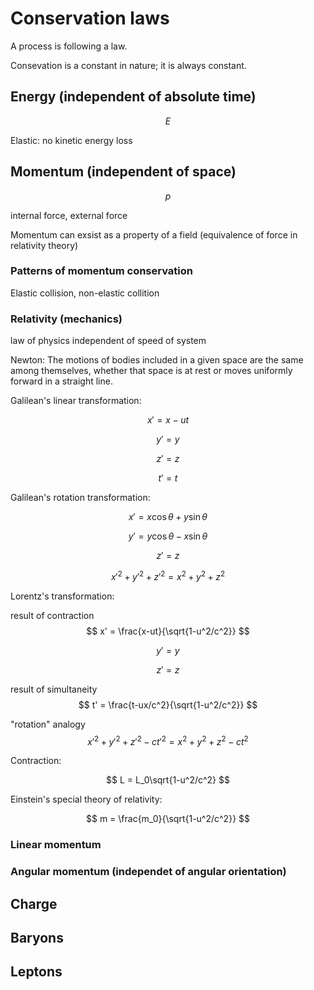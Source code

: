 # Conservation laws

A process is following a law.

Consevation is a constant in nature; it is always constant.

## Energy (independent of absolute time)

$$
E
$$

Elastic: no kinetic energy loss

## Momentum (independent of space)

$$
p
$$

internal force, external force

Momentum can exsist as a property of a field (equivalence of force in relativity theory)

### Patterns of momentum conservation

Elastic collision, non-elastic collition

### Relativity (mechanics)

law of physics independent of speed of system

Newton: The motions of bodies included in a given space are the same among themselves, whether that space is at rest or moves uniformly forward in a straight line.

Galilean's linear transformation:

$$
x' = x - ut
$$

$$
y' = y
$$

$$
z' = z
$$

$$
t' = t
$$

Galilean's rotation transformation:

$$
x' = x \cos \theta + y \sin \theta
$$

$$
y' = y \cos \theta - x \sin \theta
$$

$$
z' = z
$$

$$
x'^2 + y'^2 + z'^2 = x^2 + y^2 + z^2 
$$

Lorentz's transformation:

result of contraction
$$
x' = \frac{x-ut}{\sqrt{1-u^2/c^2}}
$$

$$
y' = y
$$

$$
z' = z
$$

result of simultaneity
$$
t' = \frac{t-ux/c^2}{\sqrt{1-u^2/c^2}}
$$

"rotation" analogy
$$
x'^2 + y'^2 + z'^2 - ct'^2 = x^2 + y^2 + z^2 - ct^2
$$

Contraction:

$$
L = L_0\sqrt{1-u^2/c^2}
$$

Einstein's special theory of relativity:

$$
m = \frac{m_0}{\sqrt{1-u^2/c^2}}
$$




### Linear momentum

### Angular momentum (independet of angular orientation)

## Charge

## Baryons

## Leptons
